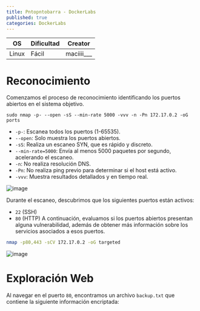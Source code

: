 ```yaml
---
title: Pntopntobarra - DockerLabs
published: true
categories: DockerLabs
---
```



| OS     | Dificultad  | Creator           |
| ------ | ----------- | -------------     | 
| Linux  |  Fácil      | maciiii___        | 


# Reconocimiento

Comenzamos el proceso de reconocimiento identificando los puertos abiertos en el sistema objetivo. 
```shell
sudo nmap -p- --open -sS --min-rate 5000 -vvv -n -Pn 172.17.0.2 -oG ports 
```
-  `-p-`: Escanea todos los puertos (1-65535).
- `--open`: Solo muestra los puertos abiertos.
- `-sS`: Realiza un escaneo SYN, que es rápido y discreto.
- `--min-rate=5000`: Envía al menos 5000 paquetes por segundo, acelerando el escaneo.
- `-n`: No realiza resolución DNS.
- `-Pn`: No realiza ping previo para determinar si el host está activo.
- `-vvv`: Muestra resultados detallados y en tiempo real.

![image](https://github.com/user-attachments/assets/857b077a-8e60-4fab-bc4b-2011e3d219dd)

Durante el escaneo, descubrimos que los siguientes puertos están activos:
- `22` (SSH)
- `80` (HTTP)
A continuación, evaluamos si los puertos abiertos presentan alguna vulnerabilidad, además de obtener más información sobre los servicios asociados a esos puertos.

```bash
nmap -p80,443 -sCV 172.17.0.2 -oG targeted
```
![image](https://github.com/user-attachments/assets/454db12c-80e6-4883-b45e-bd5ebedde5cd)

# Exploración Web
Al navegar en el puerto `80`, encontramos un archivo `backup.txt` que contiene la siguiente información encriptada:
